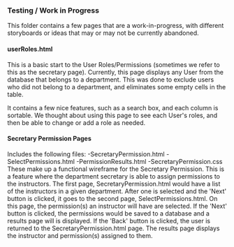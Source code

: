 ### Testing / Work in Progress
This folder contains a few pages that are a work-in-progress, with different storyboards or ideas that may or may not be currently abandoned.

#### userRoles.html
This is a basic start to the User Roles/Permissions (sometimes we refer to this as the secretary page). Currently, this page displays any User from the database that belongs to a department. This was done to exclude users who did not belong to a department, and eliminates some empty cells in the table.

It contains a few nice features, such as a search box, and each column is sortable. We thought about using this page to see each User's roles, and then be able to change or add a role as needed.

#### Secretary Permission Pages
Includes the following files:
  -SecretaryPermission.html
  -SelectPermissions.html
  -PermissionResults.html
  -SecretaryPermission.css
These make up a functional wireframe for the Secretary Permission. This is a feature where the department secretary is able to assign permissions to the instructors. The first page, SecretaryPermission.html would have a list of the instructors in a given department. After one is selected and the 'Next' button is clicked, it goes to the second page, SelectPermissions.html. On this page, the permission(s) an instructor will have are selected. If the 'Next' button is clicked, the permissions would be saved to a database and a results page will is displayed. If the 'Back' button is clicked, the user is returned to the SecretaryPermission.html page. The results page displays the instructor and permission(s) assigned to them.
